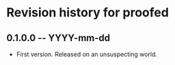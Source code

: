 # Revision history for proofed

## 0.1.0.0 -- YYYY-mm-dd

* First version. Released on an unsuspecting world.
